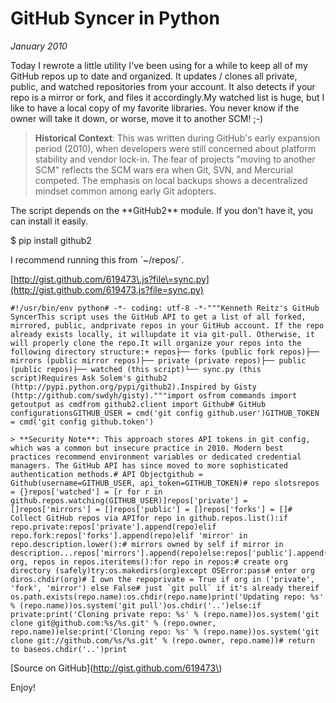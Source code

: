 # GitHub Syncer in Python
*January 2010*





  Today I rewrote a little utility I've been using for a while to keep all of my GitHub repos up to date and organized. It updates / clones all private, public, and watched repositories from your account. It also detects if your repo is a mirror or fork, and files it accordingly.My watched list is huge, but I like to have a local copy of my favorite libraries. You never know if the owner will take it down, or worse, move it to another SCM! ;\-)

> **Historical Context**: This was written during GitHub's early expansion period (2010), when developers were still concerned about platform stability and vendor lock-in. The fear of projects "moving to another SCM" reflects the SCM wars era when Git, SVN, and Mercurial competed. The emphasis on local backups shows a decentralized mindset common among early Git adopters.

 The script depends on the \*\*GitHub2\*\* module. If you don't have it, you can install it easily.

  $ pip install github2

 I recommend running this from \`\~/repos/\`.

 [http://gist.github.com/619473\.js?file\=sync.py](http://gist.github.com/619473.js?file=sync.py)

 
```
#!/usr/bin/env python# -*- coding: utf-8 -*-"""Kenneth Reitz's GitHub SyncerThis script uses the GitHub API to get a list of all forked, mirrored, public, andprivate repos in your GitHub account. If the repo already exists locally, it willupdate it via git-pull. Otherwise, it will properly clone the repo.It will organize your repos into the following directory structure:+ repos├── forks (public fork repos)├── mirrors (public mirror repos)├── private (private repos)├── public (public repos)├── watched (this script)└── sync.py (this script)Requires Ask Solem's github2 (http://pypi.python.org/pypi/github2).Inspired by Gisty (http://github.com/swdyh/gisty)."""import osfrom commands import getoutput as cmdfrom github2.client import Github# GitHub configurationsGITHUB_USER = cmd('git config github.user')GITHUB_TOKEN = cmd('git config github.token')

> **Security Note**: This approach stores API tokens in git config, which was a common but insecure practice in 2010. Modern best practices recommend environment variables or dedicated credential managers. The GitHub API has since moved to more sophisticated authentication methods.# API Objectgithub = Github(username=GITHUB_USER, api_token=GITHUB_TOKEN)# repo slotsrepos = {}repos['watched'] = [r for r in github.repos.watching(GITHUB_USER)]repos['private'] = []repos['mirrors'] = []repos['public'] = []repos['forks'] = []# Collect GitHub repos via APIfor repo in github.repos.list():if repo.private:repos['private'].append(repo)elif repo.fork:repos['forks'].append(repo)elif 'mirror' in repo.description.lower():# mirrors owned by self if mirror in description...repos['mirrors'].append(repo)else:repos['public'].append(repo)for org, repos in repos.iteritems():for repo in repos:# create org directory (safely)try:os.makedirs(org)except OSError:pass# enter org diros.chdir(org)# I own the repoprivate = True if org in ('private', 'fork', 'mirror') else False# just `git pull` if it's already thereif os.path.exists(repo.name):os.chdir(repo.name)print('Updating repo: %s' % (repo.name))os.system('git pull')os.chdir('..')else:if private:print('Cloning private repo: %s' % (repo.name))os.system('git clone git@github.com:%s/%s.git' % (repo.owner, repo.name))else:print('Cloning repo: %s' % (repo.name))os.system('git clone git://github.com/%s/%s.git' % (repo.owner, repo.name))# return to baseos.chdir('..')print
```
 \[Source on GitHub](http://gist.github.com/619473\)

 Enjoy!

  